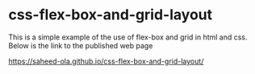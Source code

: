 # css-flex-box-and-grid-layout
This is a simple example of the use of flex-box and grid in html and css. 
 Below is the link to the published web page
 
 https://saheed-ola.github.io/css-flex-box-and-grid-layout/
